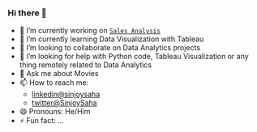 ### Hi there 👋

- 🔭 I’m currently working on [`Sales Analysis`](https://github.com/sinjoysaha/sales-analysis/)
- 🌱 I’m currently learning Data Visualization with Tableau
- 👯 I’m looking to collaborate on Data Analytics projects
- 🤔 I’m looking for help with Python code, Tableau Visualization or any thing remotely related to Data Analytics
- 💬 Ask me about Movies
- 📫 How to reach me: 
  * [linkedin@sinjoysaha](https://linkedin.com/in/sinjoysaha)
  * [twitter@SinjoySaha](https://twitter.com/SinjoySaha)
- 😄 Pronouns: He/Him
- ⚡ Fun fact: ...

